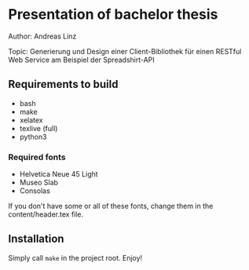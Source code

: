 # Presentation of bachelor thesis

Author: Andreas Linz

Topic: Generierung und Design einer Client-Bibliothek für einen RESTful Web Service am Beispiel der Spreadshirt-API

## Requirements to build

* bash
* make
* xelatex
* texlive (full)
* python3

### Required fonts

* Helvetica Neue 45 Light
* Museo Slab
* Consolas

If you don't have some or all of these fonts, change them in the content/header.tex file.

## Installation

Simply call `make` in the project root. Enjoy!
